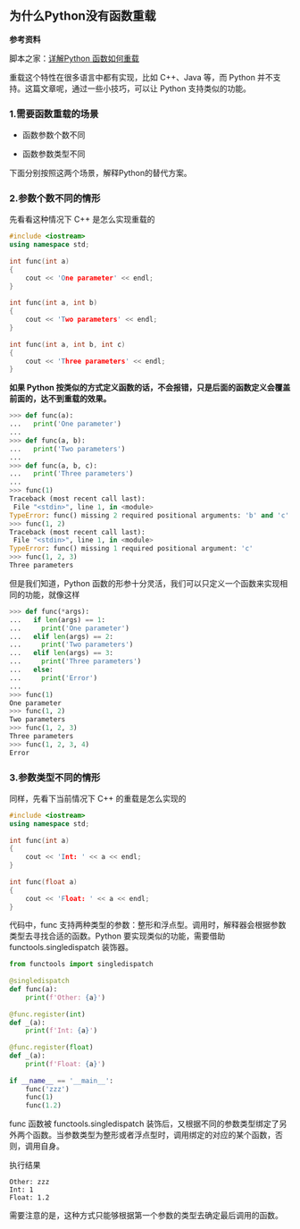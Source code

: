 ## 为什么Python没有函数重载

**参考资料**

脚本之家：[详解Python 函数如何重载](https://www.jb51.net/article/160084.htm)

重载这个特性在很多语言中都有实现，比如 C++、Java 等，而 Python 并不支持。这篇文章呢，通过一些小技巧，可以让 Python 支持类似的功能。

### 1.需要函数重载的场景

* 函数参数个数不同

* 函数参数类型不同

下面分别按照这两个场景，解释Python的替代方案。

### 2.参数个数不同的情形

先看看这种情况下 C++ 是怎么实现重载的

```cpp
#include <iostream>
using namespace std;
 
int func(int a)
{
    cout << 'One parameter' << endl;
}
 
int func(int a, int b)
{
    cout << 'Two parameters' << endl;
}
 
int func(int a, int b, int c)
{
    cout << 'Three parameters' << endl;
}
```

**如果 Python 按类似的方式定义函数的话，不会报错，只是后面的函数定义会覆盖前面的，达不到重载的效果。**

```python
>>> def func(a):
...   print('One parameter')
... 
>>> def func(a, b):
...   print('Two parameters')
... 
>>> def func(a, b, c):
...   print('Three parameters')
... 
>>> func(1)
Traceback (most recent call last):
 File "<stdin>", line 1, in <module>
TypeError: func() missing 2 required positional arguments: 'b' and 'c'
>>> func(1, 2)
Traceback (most recent call last):
 File "<stdin>", line 1, in <module>
TypeError: func() missing 1 required positional argument: 'c'
>>> func(1, 2, 3)
Three parameters
```

但是我们知道，Python 函数的形参十分灵活，我们可以只定义一个函数来实现相同的功能，就像这样

```python
>>> def func(*args):
...   if len(args) == 1:
...     print('One parameter')
...   elif len(args) == 2:
...     print('Two parameters')
...   elif len(args) == 3:
...     print('Three parameters')
...   else:
...     print('Error')
... 
>>> func(1)
One parameter
>>> func(1, 2)
Two parameters
>>> func(1, 2, 3)
Three parameters
>>> func(1, 2, 3, 4)
Error
```

### 3.参数类型不同的情形

同样，先看下当前情况下 C++ 的重载是怎么实现的

```cpp
#include <iostream>
using namespace std;
 
int func(int a)
{
    cout << 'Int: ' << a << endl;
}
 
int func(float a)
{
    cout << 'Float: ' << a << endl;
}
```

代码中，func 支持两种类型的参数：整形和浮点型。调用时，解释器会根据参数类型去寻找合适的函数。Python 要实现类似的功能，需要借助 functools.singledispatch 装饰器。

```python
from functools import singledispatch
 
@singledispatch
def func(a):
    print(f'Other: {a}')
 
@func.register(int)
def _(a):
    print(f'Int: {a}')
 
@func.register(float)
def _(a):
    print(f'Float: {a}')
 
if __name__ == '__main__':
    func('zzz')
    func(1)
    func(1.2)
```

func 函数被 functools.singledispatch 装饰后，又根据不同的参数类型绑定了另外两个函数。当参数类型为整形或者浮点型时，调用绑定的对应的某个函数，否则，调用自身。

执行结果

```shell
Other: zzz
Int: 1
Float: 1.2
```

需要注意的是，这种方式只能够根据第一个参数的类型去确定最后调用的函数。